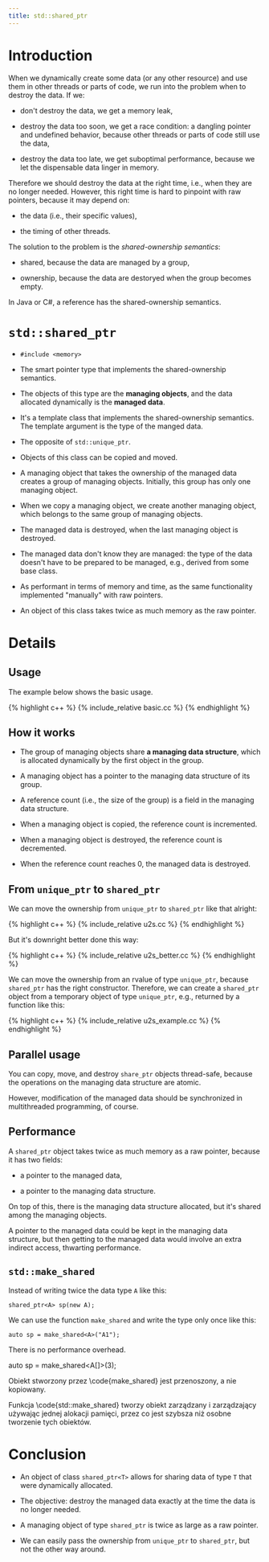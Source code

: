 ```yaml
---
title: std::shared_ptr
---
```


# Introduction

When we dynamically create some data (or any other resource) and use
them in other threads or parts of code, we run into the problem when
to destroy the data.  If we:

* don't destroy the data, we get a memory leak,

* destroy the data too soon, we get a race condition: a dangling
  pointer and undefined behavior, because other threads or parts of
  code still use the data,

* destroy the data too late, we get suboptimal performance, because we
  let the dispensable data linger in memory.

Therefore we should destroy the data at the right time, i.e., when
they are no longer needed.  However, this right time is hard to
pinpoint with raw pointers, because it may depend on:

* the data (i.e., their specific values),

* the timing of other threads.

The solution to the problem is the *shared-ownership semantics*:

* shared, because the data are managed by a group,

* ownership, because the data are destoryed when the group becomes
  empty.

In Java or C#, a reference has the shared-ownership semantics.

# `std::shared_ptr`

* `#include <memory>`

* The smart pointer type that implements the shared-ownership
  semantics.

* The objects of this type are the **managing objects**, and the data
  allocated dynamically is the **managed data**.

* It's a template class that implements the shared-ownership
  semantics.  The template argument is the type of the manged data.

* The opposite of `std::unique_ptr`.

* Objects of this class can be copied and moved.

* A managing object that takes the ownership of the managed data
  creates a group of managing objects.  Initially, this group has only
  one managing object.

* When we copy a managing object, we create another managing object,
  which belongs to the same group of managing objects.

* The managed data is destroyed, when the last managing object is
  destroyed.

* The managed data don't know they are managed: the type of the data
  doesn't have to be prepared to be managed, e.g., derived from some
  base class.

* As performant in terms of memory and time, as the same functionality
  implemented "manually" with raw pointers.

* An object of this class takes twice as much memory as the raw
  pointer.

# Details

## Usage

The example below shows the basic usage.

{% highlight c++ %}
{% include_relative basic.cc %}
{% endhighlight %}

## How it works

* The group of managing objects share **a managing data structure**,
  which is allocated dynamically by the first object in the group.

* A managing object has a pointer to the managing data structure of
  its group.

* A reference count (i.e., the size of the group) is a field in the
  managing data structure.

* When a managing object is copied, the reference count is
  incremented.

* When a managing object is destroyed, the reference count is
  decremented.

* When the reference count reaches 0, the managed data is destroyed.

## From `unique_ptr` to `shared_ptr`

We can move the ownership from `unique_ptr` to `shared_ptr` like that
alright:

{% highlight c++ %}
{% include_relative u2s.cc %}
{% endhighlight %}

But it's downright better done this way:

{% highlight c++ %}
{% include_relative u2s_better.cc %}
{% endhighlight %}

We can move the ownership from an rvalue of type `unique_ptr`, because
`shared_ptr` has the right constructor.  Therefore, we can create a
`shared_ptr` object from a temporary object of type `unique_ptr`,
e.g., returned by a function like this:

{% highlight c++ %}
{% include_relative u2s_example.cc %}
{% endhighlight %}

## Parallel usage

You can copy, move, and destroy `share_ptr` objects thread-safe,
because the operations on the managing data structure are atomic.

However, modification of the managed data should be synchronized in
multithreaded programming, of course.

## Performance

A `shared_ptr` object takes twice as much memory as a raw pointer,
because it has two fields:

* a pointer to the managed data,

* a pointer to the managing data structure.

On top of this, there is the managing data structure allocated, but
it's shared among the managing objects.

A pointer to the managed data could be kept in the managing data
structure, but then getting to the managed data would involve an extra
indirect access, thwarting performance.

## `std::make_shared`

  Instead of writing twice the data type `A` like this:

  `shared_ptr<A> sp(new A);`

  We can use the function `make_shared` and write the type only once
  like this:

  `auto sp = make_shared<A>("A1");`

  There is no performance overhead.

  auto sp = make_shared<A[]>(3);

  Obiekt stworzony przez \code{make_shared} jest przenoszony, a nie
  kopiowany.

  Funkcja \code{std::make_shared} tworzy obiekt zarządzany i
  zarządzający używając jednej alokacji pamięci, przez co jest szybsza
  niż osobne tworzenie tych obiektów.

# Conclusion

* An object of class `shared_ptr<T>` allows for sharing data of type
  `T` that were dynamically allocated.

* The objective: destroy the managed data exactly at the time the data
  is no longer needed.

* A managing object of type `shared_ptr` is twice as large as a raw
  pointer.

* We can easily pass the ownership from `unique_ptr` to `shared_ptr`,
  but not the other way around.

<!-- LocalWords:  -->
